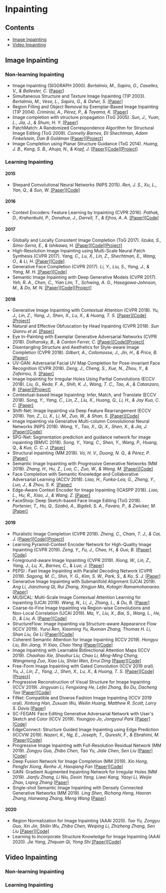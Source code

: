 # Inpainting

## Contents
 - [Image Inpainting](#image-inpainting)
 - [Video Inpainting](#video-inpainting)


## Image Inpainting

### Non-learning Inpainting

* Image inpainting (SIGGRAPH 2000). _Bertalmio, M., Sapiro, G., Caselles, V., & Ballester, C._ [[Paper]](https://www.cse.unr.edu/~bebis/CS474/StudentPaperPresentations/imageinpainting.pdf)
* Simultaneous Structure and Texture Image Inpainting (TIP 2003). _Bertalmio, M., Vese, L., Sapiro, G., & Osher, S._ [[Paper]](https://www.math.ucla.edu/~lvese/PAPERS/01217265.pdf)
* Region Filling and Object Removal by Exemplar-Based Image Inpainting (TIP 2004). _Criminisi, A., Pérez, P., & Toyama, K._ [[Paper]](http://www.irisa.fr/vista/Papers/2004_ip_criminisi.pdf)
* Image completion with structure propagation (ToG 2005). _Sun, J., Yuan, L., Jia, J., & Shum, H. Y._ [[Paper]](http://webee.technion.ac.il/cgm/Computer-Graphics-Multimedia/Undergraduate-Projects/2009/ImageCompletion/ImageCompletion_SIGGRAPH05.pdf)
* PatchMatch: A Randomized Correspondence Algorithm for Structural Image Editing (ToG 2009). _Connelly Barnes, Eli Shechtman, Adam Finkelstein, Dan B Goldman_ [[Paper]](https://gfx.cs.princeton.edu/pubs/Barnes_2009_PAR/patchmatch.pdf)[[Project]](https://gfx.cs.princeton.edu/pubs/Barnes_2009_PAR/)
* Image Completion using Planar Structure Guidance (ToG 2014). _Huang, J. B., Kang, S. B., Ahuja, N., & Kopf, J._ [[Paper]](https://www.microsoft.com/en-us/research/wp-content/uploads/2017/01/structure_completion_small.pdf)[[Code]](https://github.com/jbhuang0604/StructCompletion)[[Project]](https://sites.google.com/site/jbhuang0604/publications/struct_completion)

### Learning Inpainting

#### 2015

* Shepard Convolutional Neural Networks (NIPS 2015). _Ren, J. S., Xu, L., Yan, Q., & Sun, W._ [[Paper]](https://papers.nips.cc/paper/5774-shepard-convolutional-neural-networks.pdf)[[Code]](https://github.com/jimmy-ren/vcnn_double-bladed/tree/master/applications/Shepard_CNN)

#### 2016

* Context Encoders: Feature Learning by Inpainting (CVPR 2016). _Pathak, D., Krahenbuhl, P., Donahue, J., Darrell, T., & Efros, A. A._ [[Paper]](https://arxiv.org/abs/1604.07379)[[Code]](https://github.com/pathak22/context-encoder)

#### 2017

* Globally and Locally Consistent Image Completion (ToG 2017). _Iizuka, S., Simo-Serra, E., & Ishikawa, H._ [[Paper]](http://iizuka.cs.tsukuba.ac.jp/projects/completion/data/completion_sig2017.pdf)[[Code]](https://github.com/satoshiiizuka/siggraph2017_inpainting)[[Project]](http://iizuka.cs.tsukuba.ac.jp/projects/completion/en/)
* High-Resolution Image Inpainting using Multi-Scale Neural Patch Synthesis (CVPR 2017). _Yang, C., Lu, X., Lin, Z., Shechtman, E., Wang, O., & Li, H._ [[Paper]](https://arxiv.org/abs/1611.09969)[[Code]](https://github.com/leehomyc/Faster-High-Res-Neural-Inpainting)
* Generative Face Completion (CVPR 2017). _Li, Y., Liu, S., Yang, J., & Yang, M. H._ [[Paper]](http://openaccess.thecvf.com/content_cvpr_2017/papers/Li_Generative_Face_Completion_CVPR_2017_paper.pdf)[[Code]](https://github.com/Yijunmaverick/GenerativeFaceCompletion)
* Semantic Image Inpainting with Deep Generative Models (CVPR 2017). _Yeh, R. A., Chen, C., Yian Lim, T., Schwing, A. G., Hasegawa-Johnson, M., & Do, M. N._ [[Paper]](http://openaccess.thecvf.com/content_cvpr_2017/papers/Yeh_Semantic_Image_Inpainting_CVPR_2017_paper.pdf)[[Code]](https://github.com/moodoki/semantic_image_inpainting)[[Project]](http://www.isle.illinois.edu/~yeh17/projects/semantic_inpaint/index.html)

#### 2018

* Generative Image Inpainting with Contextual Attention (CVPR 2018). _Yu, J., Lin, Z., Yang, J., Shen, X., Lu, X., & Huang, T. S._ [[Paper]](https://arxiv.org/abs/1801.07892)[[Code]](https://github.com/JiahuiYu/generative_inpainting)[[Project]](http://jiahuiyu.com/deepfill/)
* Natural and Effective Obfuscation by Head Inpainting (CVPR 2018). _Sun Qianru et al._ [[Paper]](http://openaccess.thecvf.com/content_cvpr_2018/papers/Sun_Natural_and_Effective_CVPR_2018_paper.pdf)
* Eye In-Painting with Exemplar Generative Adversarial Networks (CVPR 2018). _Dolhansky, B., & Canton Ferrer, C._ [[Paper]](http://openaccess.thecvf.com/content_cvpr_2018/papers/Dolhansky_Eye_In-Painting_With_CVPR_2018_paper.pdf)[[Code]](https://github.com/bdol/exemplar_gans)[[Project]](https://bdol.github.io/exemplar_gans/)
* Disentangling Structure and Aesthetics for Style-aware Image Completion (CVPR 2018). _Gilbert, A., Collomosse, J., Jin, H., & Price, B._ [[Paper]](http://openaccess.thecvf.com/content_cvpr_2018/papers/Gilbert_Disentangling_Structure_and_CVPR_2018_paper.pdf)
* UV-GAN: Adversarial Facial UV Map Completion for Pose-invariant Face Recognition (CVPR 2018). _Deng, J., Cheng, S., Xue, N., Zhou, Y., & Zafeiriou, S._ [[Paper]](http://openaccess.thecvf.com/content_cvpr_2018/papers/Deng_UV-GAN_Adversarial_Facial_CVPR_2018_paper.pdf)
* Image Inpainting for Irregular Holes Using Partial Convolutions (ECCV 2018). _Liu, G., Reda, F. A., Shih, K. J., Wang, T. C., Tao, A., & Catanzaro, B._ [[Paper]](https://arxiv.org/abs/1804.07723)[[Project]](https://nv-adlr.github.io/publication/partialconv-inpainting)
* Contextual-based Image Inpainting: Infer, Match, and Translate (ECCV 2018). _Song, Y., Yang, C., Lin, Z., Liu, X., Huang, Q., Li, H., & Jay Kuo, C. C._ [[Paper]](https://arxiv.org/abs/1711.08590)
* Shift-Net: Image Inpainting via Deep Feature Rearrangement (ECCV 2018). _Yan, Z., Li, X., Li, M., Zuo, W., & Shan, S._ [[Paper]](https://arxiv.org/abs/1801.09392v2)[[Code]](https://github.com/Zhaoyi-Yan/Shift-Net)
* Image Inpainting via Generative Multi-column Convolutional Neural Networks (NIPS 2018). _Wang, Y., Tao, X., Qi, X., Shen, X., & Jia, J._ [[Paper]](https://arxiv.org/abs/1810.08771)[[Code]](https://github.com/shepnerd/inpainting_gmcnn)
* SPG-Net: Segmentation prediction and guidance network for image inpainting (BMVC 2018). _Song, Y., Yang, C., Shen, Y., Wang, P., Huang, Q., & Kuo, C. C. J._ [[Paper]](https://arxiv.org/abs/1805.03356)
* Structural inpainting (MM 2018). _Vo, H. V., Duong, N. Q., & Pérez, P._ [[Paper]](https://arxiv.org/abs/1803.10348)
* Semantic Image Inpainting with Progressive Generative Networks (MM 2018). _Zhang, H., Hu, Z., Luo, C., Zuo, W., & Wang, M._ [[Paper]](https://dl.acm.org/doi/10.1145/3240508.3240625)[[Code]](https://github.com/crashmoon/Progressive-Generative-Networks)
* Face Completion with Semantic Knowledge and Collaborative Adversarial Learning (ACCV 2018). _Liao, H., Funka-Lea, G., Zheng, Y., Luo, J., & Zhou, S. K._ [[Paper]](https://arxiv.org/pdf/1812.03252.pdf)
* Edge-Aware Context Encoder for Image Inpainting (ICASPP 2018). _Liao, L., Hu, R., Xiao, J., & Wang, Z._ [[Paper]](http://150.162.46.34:8080/icassp2018/ICASSP18_USB/pdfs/0003156.pdf)
* FaceShop: Deep Sketch-based Face Image Editing (ToG 2018). _Portenier, T., Hu, Q., Szabó, A., Bigdeli, S. A., Favaro, P., & Zwicker, M._ [[Paper]](https://arxiv.org/abs/1804.08972)

#### 2019

* Pluralistic Image Completion (CVPR 2019). _Zheng, C., Cham, T. J., & Cai, J._ [[Paper]](https://arxiv.org/abs/1903.04227)[[Code]](https://github.com/lyndonzheng/Pluralistic-Inpainting)[[Project]](http://www.chuanxiaz.com/publication/pluralistic/)
* Learning Pyramid-Context Encoder Network for High-Quality Image Inpainting (CVPR 2019). _Zeng, Y., Fu, J., Chao, H., & Guo, B._ [[Paper]](https://arxiv.org/abs/1904.07475)[[Code]](https://github.com/researchmm/PEN-Net-for-Inpainting)
* Foreground-aware Image Inpainting (CVPR 2019). _Xiong, W., Lin, Z., Yang, J., Lu, X., Barnes, C., & Luo, J._ [[Paper]](https://arxiv.org/abs/1901.05945)
* PEPSI : Fast Image Inpainting with Parallel Decoding Network (CVPR 2019). _Sagong, M. C., Shin, Y. G., Kim, S. W., Park, S., & Ko, S. J._ [[Paper]](http://openaccess.thecvf.com/content_CVPR_2019/papers/Sagong_PEPSI__Fast_Image_Inpainting_With_Parallel_Decoding_Network_CVPR_2019_paper.pdf)
* Generative Image Inpainting with Submanifold Alignment (IJCAI 2019). _Ang Li, Jianzhong Qi, Rui Zhang, Xingjun Ma, Kotagiri Ramamohanarao._ [[Paper]](https://arxiv.org/abs/1908.00211)
* MUSICAL: Multi-Scale Image Contextual Attention Learning for Inpainting (IJCAI 2019). _Wang, N., Li, J., Zhang, L., & Du, B._ [[Paper]](https://www.ijcai.org/Proceedings/2019/0520.pdf)
* Coarse-to-Fine Image Inpainting via Region-wise Convolutions and Non-Local Correlation (IJCAI 2019). _Ma, Y., Liu, X., Bai, S., Wang, L., He, D., & Liu, A._ [[Paper]](https://www.ijcai.org/Proceedings/2019/0433.pdf)[[Code]](https://github.com/vickyFox/Region-wise-Inpainting)
* StructureFlow: Image Inpainting via Structure-aware Appearance Flow (ICCV 2019). _Yurui Ren, Xiaoming Yu, Ruonan Zhang, Thomas H. Li, Shan Liu, Ge Li_ [[Paper]](https://arxiv.org/abs/1908.03852)[[Code]](https://github.com/RenYurui/StructureFlow)
* Coherent Semantic Attention for Image Inpainting (ICCV 2019). _Hongyu Liu, Bin Jiang, Yi Xiao, Chao Yang_ [[Paper]](https://arxiv.org/abs/1905.12384)[[Code]](https://github.com/KumapowerLIU/CSA-inpainting)
* Image Inpainting with Learnable Bidirectional Attention Maps (ICCV 2019). _Chaohao Xie, Shaohui Liu, Chao Li, Ming-Ming Cheng, Wangmeng Zuo, Xiao Liu, Shilei Wen, Errui Ding_ [[Paper]](https://arxiv.org/abs/1909.00968)[[Code]](https://github.com/Vious/LBAM_Pytorch)
* Free-Form Image Inpainting with Gated Convolution (ICCV 2019 oral). _Yu, J., Lin, Z., Yang, J., Shen, X., Lu, X., & Huang, T. S._ [[Paper]](https://arxiv.org/abs/1806.03589)[[Code]](https://github.com/JiahuiYu/generative_inpainting)[[Project]](http://jiahuiyu.com/deepfill/)
* Progressive Reconstruction of Visual Structure for Image Inpainting (ICCV 2019). _Jingyuan Li, Fengxiang He, Lefei Zhang, Bo Du, Dacheng Tao_ [[Paper]](http://openaccess.thecvf.com/content_ICCV_2019/papers/Li_Progressive_Reconstruction_of_Visual_Structure_for_Image_Inpainting_ICCV_2019_paper.pdf)[[Code]](https://github.com/jingyuanli001/PRVS-Image-Inpainting)
* FiNet: Compatible and Diverse Fashion Image Inpainting (ICCV 2019 oral). _Xintong Han, Zuxuan Wu, Weilin Huang, Matthew R. Scott, Larry S. Davis_ [[Paper]](http://211.81.63.130/cache/11/03/openaccess.thecvf.com/25bb5f528c5552cd77fe41e4c26fcc6f/Han_FiNet_Compatible_and_Diverse_Fashion_Image_Inpainting_ICCV_2019_paper.pdf)
* SC-FEGAN: Face Editing Generative Adversarial Network with User's Sketch and Color (ICCV 2019). _Youngjoo Jo, Jongyoul Park_ [[Paper]](https://arxiv.org/abs/1902.06838)[[Code]](https://github.com/run-youngjoo/SC-FEGAN)
* EdgeConnect: Structure Guided Image Inpainting using Edge Prediction (ICCVW 2019). _Nazeri, K., Ng, E., Joseph, T., Qureshi, F., & Ebrahimi, M._ [[Paper]](http://openaccess.thecvf.com/content_ICCVW_2019/papers/AIM/Nazeri_EdgeConnect_Structure_Guided_Image_Inpainting_using_Edge_Prediction_ICCVW_2019_paper.pdf)[[Code]](https://github.com/knazeri/edge-connect)
* Progressive Image Inpainting with Full-Resolution Residual Network (MM 2019). _Zongyu Guo, Zhibo Chen, Tao Yu, Jiale Chen, Sen Liu_ [[Paper]](https://arxiv.org/abs/1907.10478)[[Code]](https://github.com/ZongyuGuo/Inpainting_FRRN)
* Deep Fusion Network for Image Completion (MM 2019). _Xin Hong, Pengfei Xiong, Renhe Ji, Haoqiang Fan_ [[Paper]](https://arxiv.org/abs/1904.08060)[[Code]](https://github.com/hughplay/DFNet)
* GAIN: Gradient Augmented Inpainting Network for Irregular Holes (MM 2019). _Jianfu Zhang, Li Niu, Dexin Yang, Liwei Kang, Yaoyi Li, Weijie Zhao, Liqing Zhang_ [[Paper]](https://dl.acm.org/doi/10.1145/3343031.3350912)
* Single-shot Semantic Image Inpainting with Densely Connected Generative Networks (MM 2019). _Ling Shen, Richang Hong, Haoran Zhang, Hanwang Zhang, Meng Wang_ [[Paper]](https://dl.acm.org/doi/pdf/10.1145/3343031.3350903)

#### 2020

* Region Normalization for Image Inpainting (AAAI 2020). _Tao Yu, Zongyu Guo, Xin Jin, Shilin Wu, Zhibo Chen, Weiping Li, Zhizheng Zhang, Sen Liu_ [[Paper]](https://arxiv.org/abs/1911.10375)[[Code]](https://github.com/geekyutao/RN)
* Learning to Incorporate Structure Knowledge for Image Inpainting (AAAI 2020). _Jie Yang, Zhiquan Qi, Yong Shi_ [[Paper]](https://arxiv.org/abs/2002.04170)[[Code]](https://github.com/YoungGod/sturcture-inpainting)


## Video Inpainting

### Non-learning Inpainting

### Learning Inpainting
